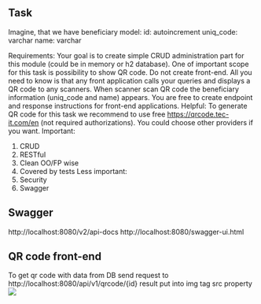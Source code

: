 ## Task
Imagine, that we have beneficiary model:
id: autoincrement
uniq_code: varchar
name: varchar

Requirements:
Your goal is to create simple CRUD administration part for this module (could be in memory or h2 database). One of important scope for this task is possibility to show QR code.
Do not create front-end.
All you need to know is that any front application calls your queries and displays a QR code to any scanners. When scanner scan QR code the beneficiary information (uniq_code and name) appears. You are free to create endpoint and response instructions for front-end applications.
Helpful:
To generate QR code for this task we recommend to use free https://qrcode.tec-it.com/en (not required authorizations). You could choose other providers if you want.
Important:
1.	CRUD
2.	RESTful
3.	Clean OO/FP wise
4.	Covered by tests
Less important:
1.	Security
2.	Swagger


## Swagger
http://localhost:8080/v2/api-docs
http://localhost:8080/swagger-ui.html

## QR code front-end

To get qr code with data from DB send request to
http://localhost:8080/api/v1/qrcode/{id}
result put into img tag src property
<img src="URL FROM REST API" />
